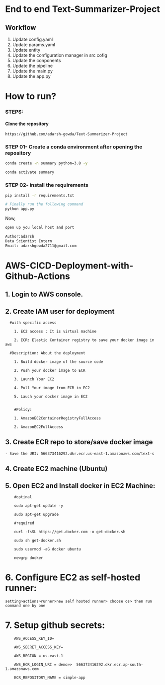 # End to end Text-Summarizer-Project

## Workflow

1. Update config.yaml
2. Update params.yaml
3. Update entity
4. Update the configuration manager in src cofig
5. Update the conponents
6. Update the pipeline
7. Update the main.py
8. Update the app.py

# How to run?
### STEPS:
#### Clone the repository
```bash
https://github.com/adarsh-gowda/Text-Summarizer-Project
```

### STEP 01- Create a conda environment after opening the repository

```bash
conda create -n summary python=3.8 -y
```

```bash
conda activate summary
```

### STEP 02- install the requirements
```bash
pip install -r requirements.txt
```

```bash
# Finally run the following command
python app.py
```

Now,
```bash
open up you local host and port
```

```bash
Author:adarsh
Data Scientist Intern
Email: adarshgowda2711@gmail.com

```



# AWS-CICD-Deployment-with-Github-Actions

## 1. Login to AWS console.

## 2. Create IAM user for deployment
      #with specific access

        1. EC2 access : It is virtual machine

        2. ECR: Elastic Container registry to save your docker image in aws

      #Description: About the deployment

        1. Build docker image of the source code

        2. Push your docker image to ECR

        3. Launch Your EC2 

        4. Pull Your image from ECR in EC2

        5. Lauch your docker image in EC2


        #Policy:

        1. AmazonEC2ContainerRegistryFullAccess

        2. AmazonEC2FullAccess


## 3. Create ECR repo to store/save docker image
    - Save the URI: 566373416292.dkr.ecr.us-east-1.amazonaws.com/text-s

## 4. Create EC2 machine (Ubuntu) 

## 5. Open EC2 and Install docker in EC2 Machine:

        #optinal

        sudo apt-get update -y

        sudo apt-get upgrade
        
        #required

        curl -fsSL https://get.docker.com -o get-docker.sh

        sudo sh get-docker.sh

        sudo usermod -aG docker ubuntu

        newgrp docker

# 6. Configure EC2 as self-hosted runner:
    setting>actions>runner>new self hosted runner> choose os> then run command one by one

# 7. Setup github secrets:

        AWS_ACCESS_KEY_ID=

        AWS_SECRET_ACCESS_KEY=

        AWS_REGION = us-east-1

        AWS_ECR_LOGIN_URI = demo>>  566373416292.dkr.ecr.ap-south-1.amazonaws.com

        ECR_REPOSITORY_NAME = simple-app